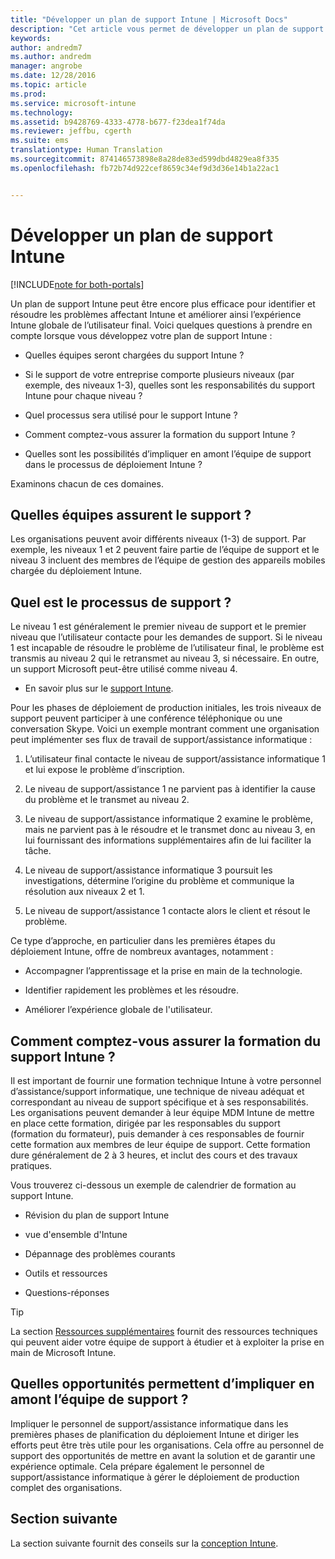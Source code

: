 ```yaml
---
title: "Développer un plan de support Intune | Microsoft Docs"
description: "Cet article vous permet de développer un plan de support Intune dans le cadre de la conception et de l&quot;implémentation d&quot;un cloud Microsoft Intune uniquement."
keywords: 
author: andredm7
ms.author: andredm
manager: angrobe
ms.date: 12/28/2016
ms.topic: article
ms.prod: 
ms.service: microsoft-intune
ms.technology: 
ms.assetid: b9428769-4333-4778-b677-f23dea1f74da
ms.reviewer: jeffbu, cgerth
ms.suite: ems
translationtype: Human Translation
ms.sourcegitcommit: 874146573898e8a28de83ed599dbd4829ea8f335
ms.openlocfilehash: fb72b74d922cef8659c34ef9d3d36e14b1a22ac1


---
```


# <a name="develop-an-intune-support-plan"></a>Développer un plan de support Intune

[!INCLUDE[note for both-portals](../includes/note-for-both-portals.md)]

Un plan de support Intune peut être encore plus efficace pour identifier et résoudre les problèmes affectant Intune et améliorer ainsi l’expérience Intune globale de l’utilisateur final. Voici quelques questions à prendre en compte lorsque vous développez votre plan de support Intune :

-   Quelles équipes seront chargées du support Intune ?

-   Si le support de votre entreprise comporte plusieurs niveaux (par exemple, des niveaux 1-3), quelles sont les responsabilités du support Intune pour chaque niveau ?

-   Quel processus sera utilisé pour le support Intune ?

-   Comment comptez-vous assurer la formation du support Intune ?

-   Quelles sont les possibilités d’impliquer en amont l’équipe de support dans le processus de déploiement Intune ?

Examinons chacun de ces domaines.

## <a name="which-teams-are-responsible-for-providing-support"></a>Quelles équipes assurent le support ?

Les organisations peuvent avoir différents niveaux (1-3) de support. Par exemple, les niveaux 1 et 2 peuvent faire partie de l’équipe de support et le niveau 3 incluent des membres de l’équipe de gestion des appareils mobiles chargée du déploiement Intune.

## <a name="what-is-the-support-process"></a>Quel est le processus de support ?

Le niveau 1 est généralement le premier niveau de support et le premier niveau que l’utilisateur contacte pour les demandes de support. Si le niveau 1 est incapable de résoudre le problème de l’utilisateur final, le problème est transmis au niveau 2 qui le retransmet au niveau 3, si nécessaire. En outre, un support Microsoft peut-être utilisé comme niveau 4.

-   En savoir plus sur le [support Intune](https://docs.microsoft.com/intune/troubleshoot/how-to-get-support-for-microsoft-intune).

Pour les phases de déploiement de production initiales, les trois niveaux de support peuvent participer à une conférence téléphonique ou une conversation Skype. Voici un exemple montrant comment une organisation peut implémenter ses flux de travail de support/assistance informatique :

1.  L’utilisateur final contacte le niveau de support/assistance informatique 1 et lui expose le problème d’inscription.

2.  Le niveau de support/assistance 1 ne parvient pas à identifier la cause du problème et le transmet au niveau 2.

3.  Le niveau de support/assistance informatique 2 examine le problème, mais ne parvient pas à le résoudre et le transmet donc au niveau 3, en lui fournissant des informations supplémentaires afin de lui faciliter la tâche.

4.  Le niveau de support/assistance informatique 3 poursuit les investigations, détermine l’origine du problème et communique la résolution aux niveaux 2 et 1.

5.  Le niveau de support/assistance 1 contacte alors le client et résout le problème.

Ce type d’approche, en particulier dans les premières étapes du déploiement Intune, offre de nombreux avantages, notamment :

-   Accompagner l’apprentissage et la prise en main de la technologie.

-   Identifier rapidement les problèmes et les résoudre.

-   Améliorer l’expérience globale de l'utilisateur.

## <a name="how-you-plan-to-provide-intune-support-training"></a>Comment comptez-vous assurer la formation du support Intune ?

Il est important de fournir une formation technique Intune à votre personnel d’assistance/support informatique, une technique de niveau adéquat et correspondant au niveau de support spécifique et à ses responsabilités. Les organisations peuvent demander à leur équipe MDM Intune de mettre en place cette formation, dirigée par les responsables du support (formation du formateur), puis demander à ces responsables de fournir cette formation aux membres de leur équipe de support. Cette formation dure généralement de 2 à 3 heures, et inclut des cours et des travaux pratiques.

Vous trouverez ci-dessous un exemple de calendrier de formation au support Intune.

-   Révision du plan de support Intune

-   vue d'ensemble d'Intune

-   Dépannage des problèmes courants

-   Outils et ressources

-   Questions-réponses

>[!TIP]
> La section [Ressources supplémentaires](additional-resources.md) fournit des ressources techniques qui peuvent aider votre équipe de support à étudier et à exploiter la prise en main de Microsoft Intune.

## <a name="what-opportunities-are-there-to-involve-the-support-team-earlier"></a>Quelles opportunités permettent d’impliquer en amont l’équipe de support ?

Impliquer le personnel de support/assistance informatique dans les premières phases de planification du déploiement Intune et diriger les efforts peut être très utile pour les organisations. Cela offre au personnel de support des opportunités de mettre en avant la solution et de garantir une expérience optimale. Cela prépare également le personnel de support/assistance informatique à gérer le déploiement de production complet des organisations.

## <a name="next-section"></a>Section suivante

La section suivante fournit des conseils sur la [conception Intune](section-7-create-an-intune-design.md).



<!--HONumber=Jan17_HO2-->


